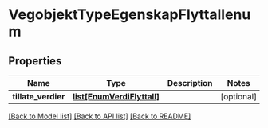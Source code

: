 # VegobjektTypeEgenskapFlyttallenum

## Properties
Name | Type | Description | Notes
------------ | ------------- | ------------- | -------------
**tillate_verdier** | [**list[EnumVerdiFlyttall]**](EnumVerdiFlyttall.md) |  | [optional] 

[[Back to Model list]](../README.md#documentation-for-models) [[Back to API list]](../README.md#documentation-for-api-endpoints) [[Back to README]](../README.md)

